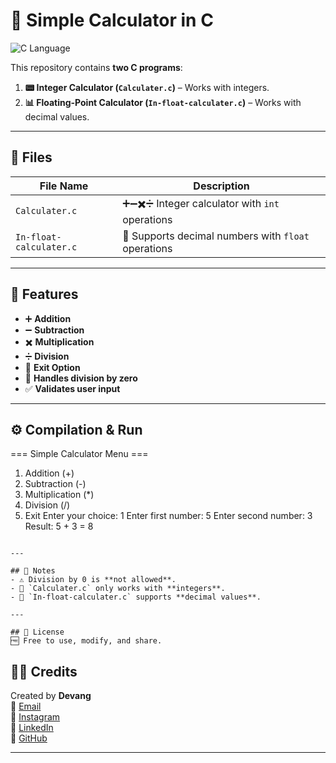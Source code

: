# 🧮 Simple Calculator in C
![C Language](https://img.shields.io/badge/Language-C-blue)  

This repository contains **two C programs**:
1. **📟 Integer Calculator (`Calculater.c`)** – Works with integers.
2. **📊 Floating-Point Calculator (`In-float-calculater.c`)** – Works with decimal values.

---

## 📂 Files

| File Name | Description |
|-----------|-------------|
| `Calculater.c` | ➕➖✖️➗ Integer calculator with `int` operations |
| `In-float-calculater.c` | 💯 Supports decimal numbers with `float` operations |

---

## 🚀 Features

- ➕ **Addition**
- ➖ **Subtraction**
- ✖️ **Multiplication**
- ➗ **Division**
- 🛑 **Exit Option**
- 🚫 **Handles division by zero**
- ✅ **Validates user input**

---

## ⚙️ Compilation & Run

=== Simple Calculator Menu ===
1. Addition (+)
2. Subtraction (-)
3. Multiplication (*)
4. Division (/)
5. Exit
   Enter your choice: 1
   Enter first number: 5
   Enter second number: 3
   Result: 5 + 3 = 8
```

---

## 📌 Notes
- ⚠️ Division by 0 is **not allowed**.
- 🔢 `Calculater.c` only works with **integers**.
- 💯 `In-float-calculater.c` supports **decimal values**.

---

## 📜 License
🆓 Free to use, modify, and share.
```
## 🙋‍♂️ Credits

Created by **Devang**  
📧 [Email](mailto:devangkumarprajapati1908@gmail.com)  
📸 [Instagram](https://www.instagram.com/dev_daksh__/)  
💼 [LinkedIn](https://www.linkedin.com/in/devang-kumar-prajapati-1908/)  
🐙 [GitHub](https://github.com/Devangdaksh)


***